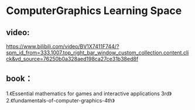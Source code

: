 # ComputerGraphics Learning Space
## video:
https://www.bilibili.com/video/BV1X7411F744/?spm_id_from=333.1007.top_right_bar_window_custom_collection.content.click&vd_source=76250b0a328aed198ca27ce31b38ed8f

## book：
1.《Essential mathematics for games and interactive applications 3rd》  
2.《fundamentals-of-computer-graphics-4th》